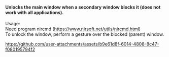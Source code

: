 #### Unlocks the main window when a secondary window blocks it (does not work with all applications).

Usage:  
Need program nircmd (https://www.nirsoft.net/utils/nircmd.html)  
To unlock the window, perform a gesture over the blocked (parent) window.


https://github.com/user-attachments/assets/b9e61d8f-6014-4808-8c47-f080195794f2

